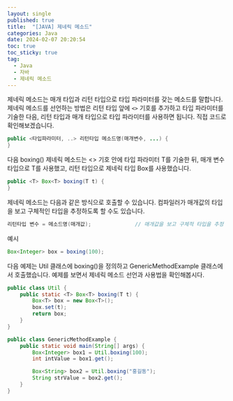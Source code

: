 ```yaml
---
layout: single
published: true
title:  "[JAVA] 제네릭 메소드"
categories: Java
date: 2024-02-07 20:20:54
toc: true
toc_sticky: true
tag:   
  - Java
  - 자바
  - 제네릭 메소드 
---
```


제네릭 메소드는 매개 타입과 리턴 타입으로 타입 파라미터를 갖는 메소드를 말합니다. 제네릭 메소드를 선언하는 방법은 리턴 타입 앞에 `<>` 기호를 추가하고 타입 파라미터를 기술한 다음, 리턴 타입과 매개 타입으로 타입 파라미터를 사용하면 됩니다. 직접 코드로 확인해보겠습니다.

```java
public <타입파라미터, ..> 리턴타입 메소드명(매개변수, ...) {
}
```

다음 boxing() 제네릭 메소드는 <> 기호 안에 타입 파라미터 T를 기술한 뒤, 매개 변수 타입으로 T를 사용했고, 리턴 타입으로 제네릭 타입 Box<T>를 사용했습니다.

```java
public <T> Box<T> boxing(T t) {
}
```

제네릭 메소드는 다음과 같은 방식으로 호출할 수 있습니다. 컴파일러가 매개값의 타입을 보고 구체적인 타입을 추정하도록 할 수도 있습니다. 

```java
리턴타입 변수 = 메소드명(매개값);              // 매개값을 보고 구체적 타입을 추정 
```

예시

```java
Box<Integer> box = boxing(100);
```

다음 예제는 Util 클래스에 boxing()을 정의하고 GenericMethodExample 클래스에서 호출했습니다. 
예제를 보면서 제네릭 메소드 선언과 사용법을 확인해봅시다.

```java
public class Util {
	public static <T> Box<T> boxing(T t) {
		Box<T> box = new Box<T>();
		box.set(t);
		return box;
	}
}
```

```java
public class GenericMethodExample {
    public static void main(String[] args) {
        Box<Integer> box1 = Util.boxing(100);
        int intValue = box1.get();

        Box<String> box2 = Util.boxing("홍길동");
        String strValue = box2.get();
    }
}
```